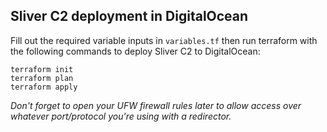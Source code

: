 ## Sliver C2 deployment in DigitalOcean

Fill out the required variable inputs in `variables.tf` then run terraform with the following commands to deploy Sliver C2 to DigitalOcean:

```
terraform init
terraform plan
terraform apply
```

*Don't forget to open your UFW firewall rules later to allow access over whatever port/protocol you're using with a redirector.*
